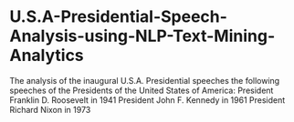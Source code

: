 # U.S.A-Presidential-Speech-Analysis-using-NLP-Text-Mining-Analytics
The analysis of the inaugural U.S.A. Presidential speeches the following speeches of the Presidents of the United States of America:  President Franklin D. Roosevelt in 1941 President John F. Kennedy in 1961 President Richard Nixon in 1973
